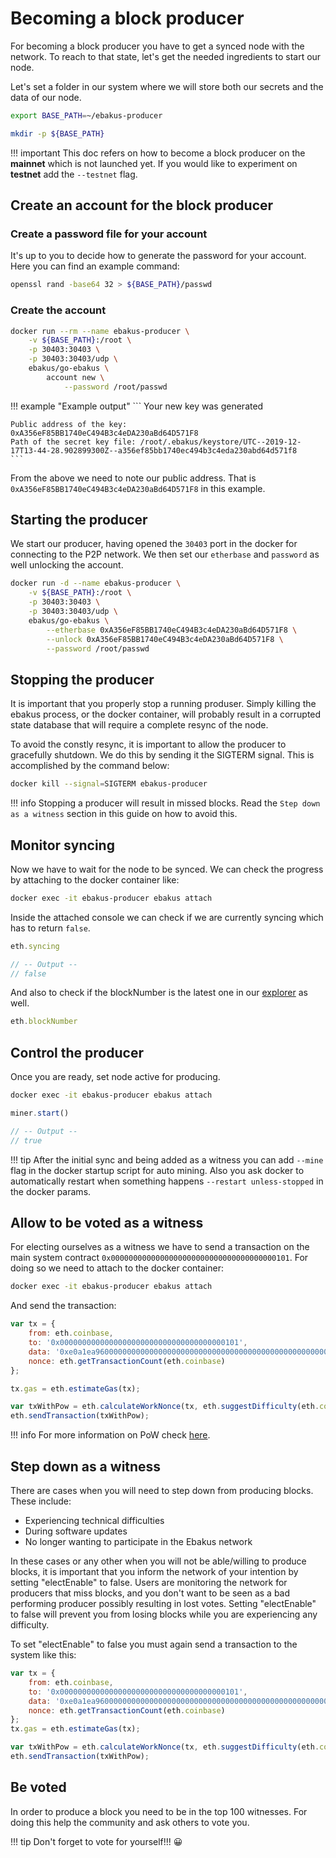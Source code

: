 # Becoming a block producer

For becoming a block producer you have to get a synced node with the network. To reach to that state, let's get the needed ingredients to start our node.

Let's set a folder in our system where we will store both our secrets and the data of our node.

```bash
export BASE_PATH=~/ebakus-producer

mkdir -p ${BASE_PATH}
```

!!! important
    This doc refers on how to become a block producer on the **mainnet** which is not launched yet. If you would like to experiment on **testnet** add the `--testnet` flag.

## Create an account for the block producer

### Create a password file for your account

It's up to you to decide how to generate the password for your account. Here you can find an example command:

```bash
openssl rand -base64 32 > ${BASE_PATH}/passwd
```

### Create the account

```bash
docker run --rm --name ebakus-producer \
    -v ${BASE_PATH}:/root \
    -p 30403:30403 \
    -p 30403:30403/udp \
    ebakus/go-ebakus \
        account new \
            --password /root/passwd
```

!!! example "Example output"
    ```
    Your new key was generated

    Public address of the key:   0xA356eF85BB1740eC494B3c4eDA230aBd64D571F8
    Path of the secret key file: /root/.ebakus/keystore/UTC--2019-12-17T13-44-28.902899300Z--a356ef85bb1740ec494b3c4eda230abd64d571f8
    ```

From the above we need to note our public address. That is `0xA356eF85BB1740eC494B3c4eDA230aBd64D571F8` in this example.

## Starting the producer

We start our producer, having opened the `30403` port in the docker for connecting to the P2P network. We then set our `etherbase` and `password` as well unlocking the account.

```bash
docker run -d --name ebakus-producer \
    -v ${BASE_PATH}:/root \
    -p 30403:30403 \
    -p 30403:30403/udp \
    ebakus/go-ebakus \
        --etherbase 0xA356eF85BB1740eC494B3c4eDA230aBd64D571F8 \
        --unlock 0xA356eF85BB1740eC494B3c4eDA230aBd64D571F8 \
        --password /root/passwd
```

## Stopping the producer

It is important that you properly stop a running produser. Simply killing the ebakus process, or the docker container, will probably result in a corrupted state database that will require a complete resync of the node. 

To avoid the constly resync, it is important to allow the producer to gracefully shutdown. We do this by sending it the SIGTERM signal. This is accomplished by the command below:

```bash
docker kill --signal=SIGTERM ebakus-producer
```

!!! info
    Stopping a producer will result in missed blocks. Read the `Step down as a witness` section in this guide on how to avoid this. 

## Monitor syncing

Now we have to wait for the node to be synced. We can check the progress by attaching to the docker container like:

```bash
docker exec -it ebakus-producer ebakus attach
```

Inside the attached console we can check if we are currently syncing which has to return `false`.

```js
eth.syncing

// -- Output --
// false
```

And also to check if the blockNumber is the latest one in our [explorer](https://explorer.ebakus.com/blocks) as well.

```js
eth.blockNumber
```

## Control the producer

Once you are ready, set node active for producing.

```bash
docker exec -it ebakus-producer ebakus attach
```

```js
miner.start()

// -- Output --
// true
```

!!! tip
    After the initial sync and being added as a witness you can add `--mine` flag in the docker startup script for auto mining. Also you ask docker to automatically restart when something happens `--restart unless-stopped` in the docker params.


## Allow to be voted as a witness

For electing ourselves as a witness we have to send a transaction on the main system contract `0x0000000000000000000000000000000000000101`. For doing so we need to attach to the docker container:

```bash
docker exec -it ebakus-producer ebakus attach
```

And send the transaction:

```js
var tx = {
    from: eth.coinbase,
    to: '0x0000000000000000000000000000000000000101',
    data: '0xe0a1ea960000000000000000000000000000000000000000000000000000000000000001',
    nonce: eth.getTransactionCount(eth.coinbase)
};

tx.gas = eth.estimateGas(tx);

var txWithPow = eth.calculateWorkNonce(tx, eth.suggestDifficulty(eth.coinbase));
eth.sendTransaction(txWithPow);
```

!!! info
    For more information on PoW check [here](../developing-applications-with-ebakus/proof-of-work.md).

## Step down as a witness

There are cases when you will need to step down from producing blocks. These include:

* Experiencing technical difficulties
* During software updates
* No longer wanting to participate in the Ebakus network

In these cases or any other when you will not be able/willing to produce blocks, it is important that you inform the network of your intention by setting "electEnable" to false. Users are monitoring the network for producers that miss blocks, and you don't want to be seen as a bad performing producer possibly resulting in lost votes. Setting "electEnable" to false will prevent you from losing blocks while you are experiencing any difficulty. 

To set "electEnable" to false you must again send a transaction to the system like this: 

```js
var tx = {
    from: eth.coinbase,
    to: '0x0000000000000000000000000000000000000101',
    data: '0xe0a1ea960000000000000000000000000000000000000000000000000000000000000000',
    nonce: eth.getTransactionCount(eth.coinbase)
};
tx.gas = eth.estimateGas(tx);

var txWithPow = eth.calculateWorkNonce(tx, eth.suggestDifficulty(eth.coinbase));
eth.sendTransaction(txWithPow);
```

## Be voted

In order to produce a block you need to be in the top 100 witnesses. For doing this help the community and ask others to vote you.

!!! tip
    Don't forget to vote for yourself!!! 😀
